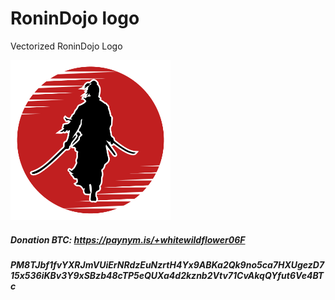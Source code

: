# RoninDojo logo
Vectorized RoninDojo Logo

<img src="https://raw.githubusercontent.com/cryptodesigner/RoninDojo/master/RoninDojo%20logo/RoninDojo-01b.png" width="256">


##### Donation BTC: https://paynym.is/+whitewildflower06F
##### PM8TJbf1fvYXRJmVUiErNRdzEuNzrtH4Yx9ABKa2Qk9no5ca7HXUgezD715x536iKBv3Y9xSBzb48cTP5eQUXa4d2kznb2Vtv71CvAkqQYfut6Ve4BTc
